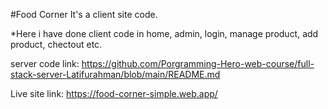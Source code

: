 #Food Corner 
It's a client site code.

*Here i have done client code in home, admin, login, manage product, add product, chectout etc.

server code link: https://github.com/Porgramming-Hero-web-course/full-stack-server-Latifurahman/blob/main/README.md

Live site link: https://food-corner-simple.web.app/
